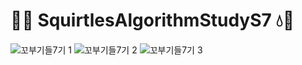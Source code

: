 # 🐢💧 SquirtlesAlgorithmStudyS7 💧🐢


![‎꼬부기들7기 ‎1](https://github.com/SquirtlesAlgorithmStudy/SquirtlesAlgorithmStudyS7/assets/60493070/2ab4f942-17f0-4deb-9fa9-a7b290dd0c52)
![‎꼬부기들7기 ‎2](https://github.com/SquirtlesAlgorithmStudy/SquirtlesAlgorithmStudyS7/assets/60493070/6c9dfc9c-b32d-44f5-895d-be7b228cce65)
![‎꼬부기들7기 ‎3](https://github.com/SquirtlesAlgorithmStudy/SquirtlesAlgorithmStudyS7/assets/60493070/c443cfed-6d56-4202-842d-518dc51fb0a7)
